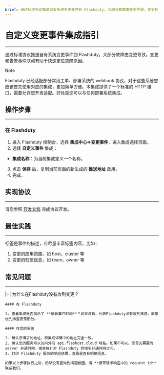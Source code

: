 ```yaml
---
brief: 通过标准协议推送自有系统变更事件到 Flashduty，大部分故障由变更导致，变更和告警事件联动有助于快速定位故障原因。
---
```


# 自定义变更事件集成指引

---

通过标准协议推送自有系统变更事件到 Flashduty，大部分故障由变更导致，变更和告警事件联动有助于快速定位故障原因。

> [!NOTE]
> Flashduty 已经适配部分常用工单、部署系统的 webhook 协议，对于这些系统您应该首先使用对应的集成，更加简单方便。本集成提供了一个标准的 HTTP 接口，需要允许您开发适配。好处是您可以与任何部署系统集成。

## 操作步骤
---

### 在 Flashduty

1. 进入 Flashduty 控制台，选择 **集成中心=>变更事件**，进入集成选择页面。
2. 选择 **自定义事件** 集成：
- **集成名称**：为当前集成定义一个名称。
3. 点击 **保存** 后，复制当前页面的新生成的 **推送地址** 备用。
4. 完成。

## 实现协议
---

请您参照 [开发文档](https://developer.flashcat.cloud/zh/flashduty/custom-change) 完成协议开发。

## 最佳实践
---

标签是事件的描述，应尽量丰富标签内容，比如：
1. 变更的应用范围，如 host，cluster 等
1. 变更的归属信息，如 team，owner 等

## 常见问题
---

|+| 为什么在Flashduty没有收到变更？

    #### 在 Flashduty

    1. 查看集成是否展示了 **最新事件时间**？如果没有，代表Flashduty没有收到推送，直接优先排查夜莺部分。

    #### 在您的系统

    1. 确认您请求的地址，和集成详情中的地址完全一致。
    2. 确认您的服务可以访问外网 api.flashcat.cloud 域名。如果不可以，您首先需要为 server 开通外网，或单独针对 Flashduty 的域名开通外网访问。
    3. 打印 Flashduty 服务的响应结果，查看是否有明确信息。

    如果以上步骤执行之后，仍然没有查询到问题根因，请 **携带请求响应中的 request_id** 联系我们。